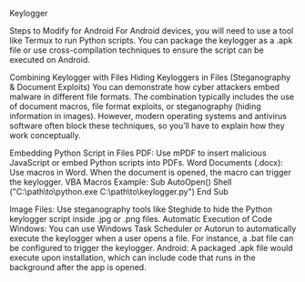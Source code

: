Keylogger 

Steps to Modify for Android
For Android devices, you will need to use a tool like Termux to run Python scripts. You can package the keylogger as a .apk file or use cross-compilation techniques to ensure the script can be executed on Android.

Combining Keylogger with Files
Hiding Keyloggers in Files (Steganography & Document Exploits)
You can demonstrate how cyber attackers embed malware in different file formats. The combination typically includes the use of document macros, file format exploits, or steganography (hiding information in images). However, modern operating systems and antivirus software often block these techniques, so you’ll have to explain how they work conceptually.

Embedding Python Script in Files
PDF: Use mPDF to insert malicious JavaScript or embed Python scripts into PDFs.
Word Documents (.docx): Use macros in Word. When the document is opened, the macro can trigger the keylogger.
VBA Macros Example: 
                    Sub AutoOpen()
                         Shell ("C:\path\to\python.exe C:\path\to\keylogger.py")
                    End Sub
                    
Image Files: Use steganography tools like Steghide to hide the Python keylogger script inside .jpg or .png files.
Automatic Execution of Code
Windows: You can use Windows Task Scheduler or Autorun to automatically execute the keylogger when a user opens a file. For instance, a .bat file can be configured to trigger the keylogger.
Android: A packaged .apk file would execute upon installation, which can include code that runs in the background after the app is opened.

